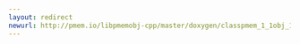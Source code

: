 ```yaml
---
layout: redirect
newurl: http://pmem.io/libpmemobj-cpp/master/doxygen/classpmem_1_1obj_1_1allocator-members.html
---
```

